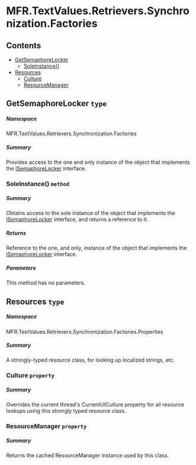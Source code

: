 <a name='assembly'></a>
# MFR.TextValues.Retrievers.Synchronization.Factories

## Contents

- [GetSemaphoreLocker](#T-MFR-TextValues-Retrievers-Synchronization-Factories-GetSemaphoreLocker 'MFR.TextValues.Retrievers.Synchronization.Factories.GetSemaphoreLocker')
  - [SoleInstance()](#M-MFR-TextValues-Retrievers-Synchronization-Factories-GetSemaphoreLocker-SoleInstance 'MFR.TextValues.Retrievers.Synchronization.Factories.GetSemaphoreLocker.SoleInstance')
- [Resources](#T-MFR-TextValues-Retrievers-Synchronization-Factories-Properties-Resources 'MFR.TextValues.Retrievers.Synchronization.Factories.Properties.Resources')
  - [Culture](#P-MFR-TextValues-Retrievers-Synchronization-Factories-Properties-Resources-Culture 'MFR.TextValues.Retrievers.Synchronization.Factories.Properties.Resources.Culture')
  - [ResourceManager](#P-MFR-TextValues-Retrievers-Synchronization-Factories-Properties-Resources-ResourceManager 'MFR.TextValues.Retrievers.Synchronization.Factories.Properties.Resources.ResourceManager')

<a name='T-MFR-TextValues-Retrievers-Synchronization-Factories-GetSemaphoreLocker'></a>
## GetSemaphoreLocker `type`

##### Namespace

MFR.TextValues.Retrievers.Synchronization.Factories

##### Summary

Provides access to the one and only instance of the object that implements the
[ISemaphoreLocker](#T-MFR-TextValues-Retrievers-Synchronization-Interfaces-ISemaphoreLocker 'MFR.TextValues.Retrievers.Synchronization.Interfaces.ISemaphoreLocker')
interface.

<a name='M-MFR-TextValues-Retrievers-Synchronization-Factories-GetSemaphoreLocker-SoleInstance'></a>
### SoleInstance() `method`

##### Summary

Obtains access to the sole instance of the object that implements the
[ISemaphoreLocker](#T-MFR-TextValues-Retrievers-Synchronization-Interfaces-ISemaphoreLocker 'MFR.TextValues.Retrievers.Synchronization.Interfaces.ISemaphoreLocker')
interface, and returns a reference to it.

##### Returns

Reference to the one, and only, instance of the object that implements the
[ISemaphoreLocker](#T-MFR-TextValues-Retrievers-Synchronization-Interfaces-ISemaphoreLocker 'MFR.TextValues.Retrievers.Synchronization.Interfaces.ISemaphoreLocker')
interface.

##### Parameters

This method has no parameters.

<a name='T-MFR-TextValues-Retrievers-Synchronization-Factories-Properties-Resources'></a>
## Resources `type`

##### Namespace

MFR.TextValues.Retrievers.Synchronization.Factories.Properties

##### Summary

A strongly-typed resource class, for looking up localized strings, etc.

<a name='P-MFR-TextValues-Retrievers-Synchronization-Factories-Properties-Resources-Culture'></a>
### Culture `property`

##### Summary

Overrides the current thread's CurrentUICulture property for all
  resource lookups using this strongly typed resource class.

<a name='P-MFR-TextValues-Retrievers-Synchronization-Factories-Properties-Resources-ResourceManager'></a>
### ResourceManager `property`

##### Summary

Returns the cached ResourceManager instance used by this class.
